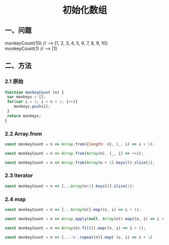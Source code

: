<div style="text-align: center; font-weight: 700; font-size: 2em;">初始化数组</div>

## 一、问题
monkeyCount(10) // --> [1, 2, 3, 4, 5, 6, 7, 8, 9, 10]<br>
monkeyCount(1) // --> [1]

## 二、方法

### 2.1 原始
```js
function monkeyCount (n) {
 var monkeys = [];
 for(var i = 1; i < n + 1; i++){
    monkeys.push(i);
 }
 return monkeys;
}
```

### 2.2 Array.from
```js
const monkeyCount = n => Array.from({length: n}, (_, i) => i + 1);

const monkeyCount = n => Array.from(Array(n), (_, i) => ++i);

const monkeyCount = n => Array.from(Array(n + 1).keys()).slice(1);
```

### 2.3 Iterator
```js
const monkeyCount = n => [...Array(n+1).keys()].slice(1);
```

### 2.4 map
```js
const monkeyCount = n => [...Array(n)].map((v, i) => i + 1);

const monkeyCount = n => Array.apply(null, Array(n)).map((x, i) => i + 1);

const monkeyCount = n => Array(n).fill().map((v, i) => i + 1);

const monkeyCount = n => [...'m'.repeat(n)].map( (c, i) => i + 1)
```